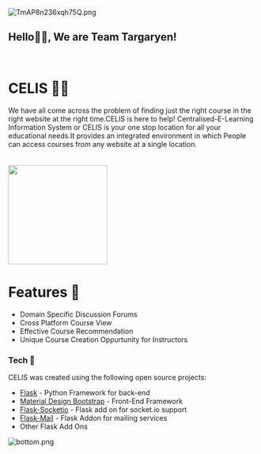 
![TmAP8n236xqh75Q.png](https://i.loli.net/2020/07/13/OiwrC2KRZNPA9cJ.png)
### <h2>Hello🙏🏻, We are Team Targaryen!
  </br>

# CELIS :tipping_hand_man:

We have all come across the problem of finding just the right course in the right website at the right time.CELIS is here to help!
Centralised-E-Learning Information System or CELIS is your one stop location for all your educational needs.It provides an integrated environment in which People can access courses from any website at a single location.</br></br></br><img align="" src="https://media.giphy.com/media/jRf5fsn8G6YaogAWxn/giphy.gif" width="200" height="200"/>




# Features :raised_hands:
  - Domain Specific Discussion Forums
  - Cross Platform Course View
  - Effective Course Recommendation
  - Unique Course Creation Oppurtunity for Instructors
  
  
### Tech :raised_hands:

CELIS was created using the following open source projects:

* [Flask]                     - Python Framework for back-end
* [Material Design Bootstrap] - Front-End Framework
* [Flask-Socketio]            - Flask add on for socket.io support
* [Flask-Mail]                - Flask Addon for mailing services
* Other Flask Add Ons



[Flask]: <https://flask.palletsprojects.com/en/1.1.x/>
[Material Design Bootstrap]: <https://mdbootstrap.com/>
[Flask-Socketio]: <https://flask-socketio.readthedocs.io/en/latest/>
[Flask-Mail]: <https://pythonhosted.org/Flask-Mail/>
![bottom.png](https://i.loli.net/2020/07/12/b3grZD6LFseGuUP.png)
